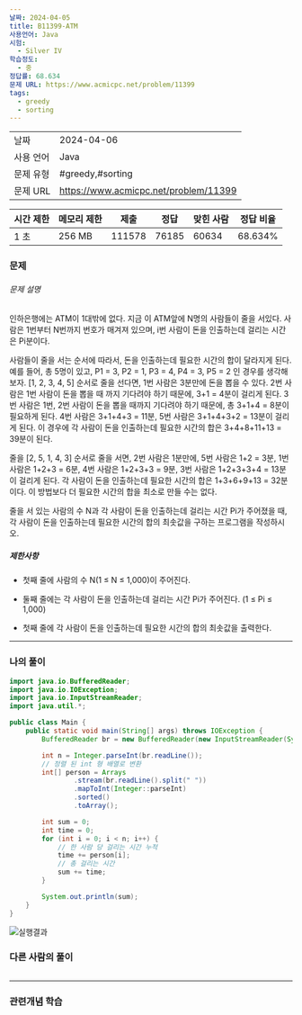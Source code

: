 ```yaml
---
날짜: 2024-04-05
title: B11399-ATM
사용언어: Java
시험:
  - Silver IV
학습정도:
  - 중
정답률: 68.634
문제 URL: https://www.acmicpc.net/problem/11399
tags:
  - greedy
  - sorting
---
```


|        |                                                                |
| ------ | -------------------------------------------------------------- |
| 날짜     | 2024-04-06                                            |
| 사용 언어  | Java                                                           |
| 문제 유형  | #greedy,#sorting                                             |
| 문제 URL | https://www.acmicpc.net/problem/11399 |

| 시간 제한 | 메모리 제한 | 제출     | 정답    | 맞힌 사람 | 정답 비율   |
| ----- | ------ | ------ | ----- | ----- | ------- |
| 1 초   | 256 MB | 111578 | 76185 | 60634 | 68.634% |

### 문제

###### 문제 설명
인하은행에는 ATM이 1대밖에 없다. 지금 이 ATM앞에 N명의 사람들이 줄을 서있다. 사람은 1번부터 N번까지 번호가 매겨져 있으며, i번 사람이 돈을 인출하는데 걸리는 시간은 Pi분이다.

사람들이 줄을 서는 순서에 따라서, 돈을 인출하는데 필요한 시간의 합이 달라지게 된다. 예를 들어, 총 5명이 있고, P1 = 3, P2 = 1, P3 = 4, P4 = 3, P5 = 2 인 경우를 생각해보자. [1, 2, 3, 4, 5] 순서로 줄을 선다면, 1번 사람은 3분만에 돈을 뽑을 수 있다. 2번 사람은 1번 사람이 돈을 뽑을 때 까지 기다려야 하기 때문에, 3+1 = 4분이 걸리게 된다. 3번 사람은 1번, 2번 사람이 돈을 뽑을 때까지 기다려야 하기 때문에, 총 3+1+4 = 8분이 필요하게 된다. 4번 사람은 3+1+4+3 = 11분, 5번 사람은 3+1+4+3+2 = 13분이 걸리게 된다. 이 경우에 각 사람이 돈을 인출하는데 필요한 시간의 합은 3+4+8+11+13 = 39분이 된다.

줄을 [2, 5, 1, 4, 3] 순서로 줄을 서면, 2번 사람은 1분만에, 5번 사람은 1+2 = 3분, 1번 사람은 1+2+3 = 6분, 4번 사람은 1+2+3+3 = 9분, 3번 사람은 1+2+3+3+4 = 13분이 걸리게 된다. 각 사람이 돈을 인출하는데 필요한 시간의 합은 1+3+6+9+13 = 32분이다. 이 방법보다 더 필요한 시간의 합을 최소로 만들 수는 없다.

줄을 서 있는 사람의 수 N과 각 사람이 돈을 인출하는데 걸리는 시간 Pi가 주어졌을 때, 각 사람이 돈을 인출하는데 필요한 시간의 합의 최솟값을 구하는 프로그램을 작성하시오.

##### 제한사항
- 첫째 줄에 사람의 수 N(1 ≤ N ≤ 1,000)이 주어진다. 
- 둘째 줄에는 각 사람이 돈을 인출하는데 걸리는 시간 Pi가 주어진다. (1 ≤ Pi ≤ 1,000)

- 첫째 줄에 각 사람이 돈을 인출하는데 필요한 시간의 합의 최솟값을 출력한다.

---

### 나의 풀이

```java
import java.io.BufferedReader;
import java.io.IOException;
import java.io.InputStreamReader;
import java.util.*;

public class Main {
    public static void main(String[] args) throws IOException {
        BufferedReader br = new BufferedReader(new InputStreamReader(System.in));

        int n = Integer.parseInt(br.readLine());
        // 정렬 된 int 형 배열로 변환
        int[] person = Arrays
                .stream(br.readLine().split(" "))
                .mapToInt(Integer::parseInt)
                .sorted()
                .toArray();

        int sum = 0;
        int time = 0;
        for (int i = 0; i < n; i++) {
            // 한 사람 당 걸리는 시간 누적
            time += person[i];
            // 총 걸리는 시간
            sum += time;
        }

        System.out.println(sum);
    }
}
```

![실행결과](/assets/CodingTest/B11399.png)
### 다른 사람의 풀이

```java

```

---
### 관련개념 학습
